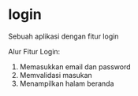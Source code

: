 # login
Sebuah aplikasi dengan fitur login

Alur Fitur Login:
1. Memasukkan email dan password
2. Memvalidasi masukan
3. Menampilkan halam beranda
